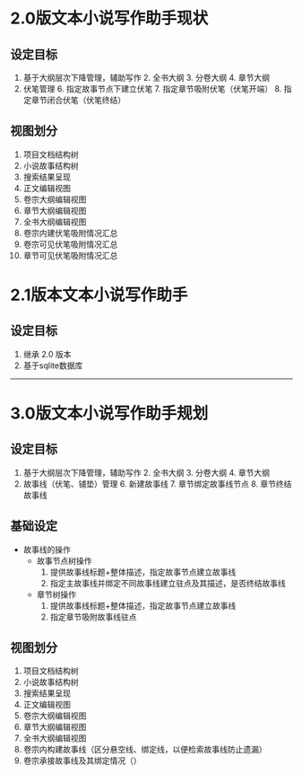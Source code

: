 # 2.0版文本小说写作助手现状
## 设定目标
1. 基于大纲层次下降管理，辅助写作
	2. 全书大纲
	3. 分卷大纲
	4. 章节大纲
5. 伏笔管理
	6. 指定故事节点下建立伏笔
	7. 指定章节吸附伏笔（伏笔开端）
	8. 指定章节闭合伏笔（伏笔终结）

## 视图划分
1. 项目文档结构树
2. 小说故事结构树
3. 搜索结果呈现
4. 正文编辑视图
5. 卷宗大纲编辑视图
6. 章节大纲编辑视图
7. 全书大纲编辑视图
8. 卷宗内建伏笔吸附情况汇总
9. 卷宗可见伏笔吸附情况汇总
10. 章节可见伏笔吸附情况汇总

# 2.1版本文本小说写作助手
## 设定目标
1. 继承 2.0 版本
2. 基于sqlite数据库

-----------------------------------------------
# 3.0版文本小说写作助手规划
## 设定目标
1. 基于大纲层次下降管理，辅助写作
	2. 全书大纲
	3. 分卷大纲
	4. 章节大纲
5. 故事线（伏笔、铺垫）管理
	6. 新建故事线
	7. 章节绑定故事线节点
	8. 章节终结故事线
	
## 基础设定
* 故事线的操作
	* 故事节点树操作
		1. 提供故事线标题+整体描述，指定故事节点建立故事线
		2. 指定主故事线并绑定不同故事线建立驻点及其描述，是否终结故事线
	* 章节树操作
		1. 提供故事线标题+整体描述，指定故事节点建立故事线
		2. 指定章节吸附故事线驻点

## 视图划分
1. 项目文档结构树
2. 小说故事结构树
3. 搜索结果呈现
4. 正文编辑视图
5. 卷宗大纲编辑视图
6. 章节大纲编辑视图
7. 全书大纲编辑视图
8. 卷宗内构建故事线（区分悬空线、绑定线，以便检索故事线防止遗漏）
9. 卷宗承接故事线及其绑定情况（）
